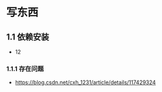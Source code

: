 <!-- xm -->
# 写东西
## 1.1 依赖安装
- 12
### 1.1.1 存在问题
- https://blog.csdn.net/cxh_1231/article/details/117429324
